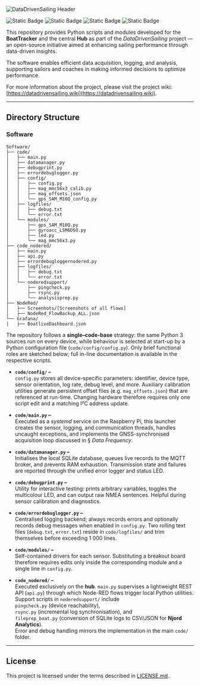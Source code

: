 ![DataDrivenSailing Header](https://datadrivensailing.gitbook.io/~gitbook/image?url=https%3A%2F%2F3849893206-files.gitbook.io%2F%7E%2Ffiles%2Fv0%2Fb%2Fgitbook-x-prod.appspot.com%2Fo%2Fspaces%252F3nOHnHqWSETquXdlfpsF%252Fuploads%252FZFD75du86iGtM0usBqbX%252FHeader_DDS.png%3Falt%3Dmedia%26token%3D09a19365-ee3f-4ada-b7da-e5800a13606d&width=1248&dpr=1&quality=100&sign=cf05bd58&sv=2)

![Static Badge](https://img.shields.io/badge/release-first%20release%20coming%20soon-%23e2007a)
![Static Badge](https://img.shields.io/badge/%20-Documented%20on%20GitBook-%23E2007A?logo=gitbook&logoColor=white&labelColor=grey&link=https%3A%2F%2Fdatadrivensailing.gitbook.io%2Fwiki)
![Static Badge](https://img.shields.io/badge/python-V3.13-%23e2007a)
![Static Badge](https://img.shields.io/badge/software-NoderRED%2C%20InfluxDB%202%2C%20SQLite3%2C%20Mosquitto%2C%20Grafana-%23e2007a)



This repository provides Python scripts and modules developed for the **BoatTracker** and the central **Hub** as part of the *DataDrivenSailing* project — an open-source initiative aimed at enhancing sailing performance through data-driven insights.

The software enables efficient data acquisition, logging, and analysis, supporting sailors and coaches in making informed decisions to optimize performance.

For more information about the project, please visit the project wiki: [https://datadrivensailing.wiki](https://datadrivensailing.wiki).

---

## Directory Structure

### Software

```
Software/
├── code/
│   ├── main.py
│   ├── datamanager.py
│   ├── debugprint.py
│   ├── errordebuglogger.py
│   ├── config/
│   │   ├── config.py
│   │   ├── mag_mmc56x3_calib.py
│   │   ├── mag_offsets.json
│   │   └── gps_SAM_M10Q_config.py
│   ├── logfiles/
│   │   ├── debug.txt
│   │   └── error.txt
│   └── modules/
│       ├── gps_SAM_M10Q.py
│       ├── gyroacc_LSM6DSO.py
│       ├── led.py
│       └── mag_mmc56x3.py
├── code_nodered/
│   ├── main.py
│   ├── api.py
│   ├── errordebugloggernodered.py
│   ├── logfiles/
│   │   ├── debug.txt
│   │   └── error.txt
│   └── noderedsupport/
│       ├── pingcheck.py
│       ├── rsync.py
│       └── analysisprep.py
├── NodeRed/
│   ├── Screenhots/[Screenshots of all flows]
│   ├── NodeRed_FlowBackup_ALL.json
└── Grafana/
│   ├── BoatliveDashboard.json
```
The repository follows a **single–code-base** strategy: the same Python 3 sources run on every device, while behaviour is selected at start-up by a Python configuration file (`code/config/config.py`). Only brief functional roles are sketched below; full in-line documentation is available in the respective scripts.

- **`code/config/` –**  
  `config.py` stores all device-specific parameters: identifier, device type, sensor orientation, log rate, debug level, and more. Auxiliary calibration utilities generate persistent offset files (e.g. `mag_offsets.json`) that are referenced at run-time. Changing hardware therefore requires only one script edit and a matching I²C address update.

- **`code/main.py` –**  
  Executed as a *systemd* service on the Raspberry Pi, this launcher creates the sensor, logging, and communication threads, handles uncaught exceptions, and implements the GNSS-synchronised acquisition loop discussed in § *Data Frequency*.

- **`code/datamanager.py` –**  
  Initialises the local SQLite database, queues live records to the MQTT broker, and prevents RAM exhaustion. Transmission state and failures are reported through the unified error logger and status LED.

- **`code/debugprint.py` –**  
  Utility for interactive testing: prints arbitrary variables, toggles the multicolour LED, and can output raw NMEA sentences. Helpful during sensor calibration and diagnostics.

- **`code/errordebuglogger.py` –**  
  Centralised logging backend; always records errors and optionally records debug messages when enabled in `config.py`. Two rolling text files (`debug.txt`, `error.txt`) reside in `code/logfiles/` and trim themselves before exceeding 1 000 lines.

- **`code/modules/` –**  
  Self-contained drivers for each sensor. Substituting a breakout board therefore requires edits only inside the corresponding module and a single line in `config.py`.

- **`code_nodered/` –**  
  Executed exclusively on the **hub**. `main.py` supervises a lightweight REST API (`api.py`) through which Node-RED flows trigger local Python utilities. Support scripts in `noderedsupport/` include  
  `pingcheck.py` (device reachability),  
  `rsync.py` (incremental log synchronisation), and  
  `fileprep_boat.py` (conversion of SQLite logs to CSV/JSON for **Njord Analytics**).  
  Error and debug handling mirrors the implementation in the main `code/` folder.
---

## License

This project is licensed under the terms described in [LICENSE.md](LICENSE.md).
